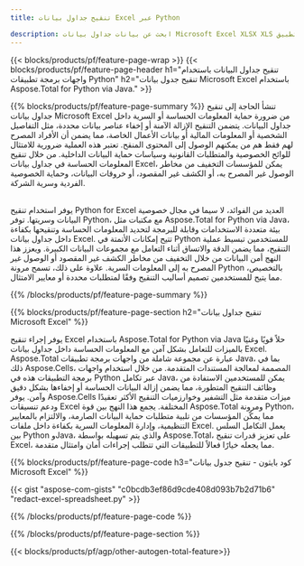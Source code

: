 ```yaml
---
title: تنقيح جداول بيانات Excel عبر Python 

description: ابحث عن بيانات جداول بيانات Microsoft Excel XLSX XLS واستبدلها عبر تطبيق Python الخاص بك.
---
```


{{< blocks/products/pf/feature-page-wrap >}}
{{< blocks/products/pf/feature-page-header h1="تنقيح جداول البيانات باستخدام واجهات برمجة تطبيقات Python" h2="تنقيح جدول بيانات Microsoft Excel باستخدام Aspose.Total for Python via Java." >}}

{{% blocks/products/pf/feature-page-summary %}}
تنشأ الحاجة إلى تنقيح جداول بيانات Microsoft Excel من ضرورة حماية المعلومات الحساسة أو السرية داخل جداول البيانات. يتضمن التنقيح الإزالة الآمنة أو إخفاء عناصر بيانات محددة، مثل التفاصيل الشخصية أو المعلومات المالية أو بيانات الأعمال الخاصة، مما يضمن أن الأفراد المصرح لهم فقط هم من يمكنهم الوصول إلى المحتوى المنقح. تعتبر هذه العملية ضرورية للامتثال للوائح الخصوصية والمتطلبات القانونية وسياسات حماية البيانات الداخلية. من خلال تنقيح المعلومات الحساسة في جداول بيانات Excel، يمكن للمؤسسات التخفيف من مخاطر الوصول غير المصرح به، أو الكشف غير المقصود، أو خروقات البيانات، وحماية الخصوصية الفردية وسرية الشركة. <br /><br />

يوفر استخدام تنقيح Python for Excel العديد من الفوائد، لا سيما في مجال خصوصية البيانات وسريتها. توفر Python، مع مكتبات مثل Aspose.Total for Python via Java، بيئة متعددة الاستخدامات وقابلة للبرمجة لتحديد المعلومات الحساسة وتنقيحها بكفاءة داخل جداول بيانات Excel. تتيح إمكانات الأتمتة في Python للمستخدمين تبسيط عملية التنقيح، مما يضمن الدقة والاتساق أثناء التعامل مع مجموعات البيانات الكبيرة. ويعزز هذا النهج أمن البيانات من خلال التخفيف من مخاطر الكشف غير المقصود أو الوصول غير المصرح به إلى المعلومات السرية. علاوة على ذلك، تسمح مرونة Python بالتخصيص، مما يتيح للمستخدمين تصميم أساليب التنقيح وفقًا لمتطلبات محددة أو معايير الامتثال.

{{% /blocks/products/pf/feature-page-summary  %}}

{{% blocks/products/pf/feature-page-section  h2="تنقيح جداول بيانات Microsoft Excel" %}}

يوفر إجراء تنقيح Excel باستخدام Aspose.Total for Python via Java حلاً قويًا وغنيًا بالميزات للتعامل بشكل آمن مع المعلومات الحساسة داخل جداول بيانات Excel. Aspose.Total عبارة عن مجموعة شاملة من واجهات برمجة تطبيقات Java، بما في ذلك Aspose.Cells، المصممة لمعالجة المستندات المتقدمة. من خلال استخدام واجهات برمجة التطبيقات هذه في Python عبر تكامل Java، يمكن للمستخدمين الاستفادة من وظائف التنقيح المتطورة، مما يضمن إزالة البيانات الحساسة أو إخفاءها بشكل دقيق وآمن. يوفر Aspose.Cells ميزات متقدمة مثل التشفير وخوارزميات التنقيح الأكثر تعقيدًا ودعم تنسيقات Excel المختلفة. يجمع هذا النهج بين قوة Aspose.Total ومرونة Python، مما يمكّن المؤسسات من تلبية متطلبات حماية البيانات الصارمة، والالتزام بالمعايير التنظيمية، وإدارة المعلومات السرية بكفاءة داخل ملفات Excel. يعمل التكامل السلس بين Python وJava، والذي يتم تسهيله بواسطة Aspose.Total، على تعزيز قدرات تنقيح Excel، مما يجعله خيارًا فعالاً للتطبيقات التي تتطلب إجراءات أمان وامتثال متقدمة.

{{% blocks/products/pf/feature-page-code h3="كود بايثون - تنقيح جدول بيانات Microsoft Excel" %}}

{{< gist "aspose-com-gists" "c0bcdb3ef86d9cde408d093b7b2d71b6" "redact-excel-spreadsheet.py" >}}

{{% /blocks/products/pf/feature-page-code  %}}

{{% /blocks/products/pf/feature-page-section %}}

{{< blocks/products/pf/agp/other-autogen-total-feature>}}